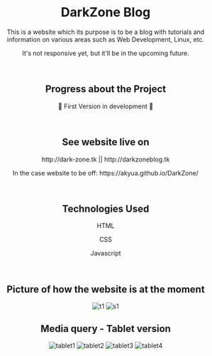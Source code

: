 <h1 align="center">DarkZone Blog</h1>

<p align="center"> This is a website which its purpose is to be a blog with tutorials and information on various areas such as Web Development, Linux, etc. </p>
<p align="center"> It's not responsive yet, but it'll be in the upcoming future. </p>

<br>

<h2 align="center"> Progress about the Project </h2>
<p align="center"> 🚧 First Version in development 🚧 </p>

<br>

<h2 align="center"> See website live on </h2>
<p align="center"> http://dark-zone.tk || http://darkzoneblog.tk </p>
<p align="center"> In the case website to be off:  https://akyua.github.io/DarkZone/ </p>

<br>

<h2 align="center"> Technologies Used </h2>

<p align="center"> HTML </p>
<p align="center"> CSS </p>
<p align="center"> Javascript </p>

<br>

<h2 align="center"> Picture of how the website is at the moment </h2>

<div align="center">

![t1](https://user-images.githubusercontent.com/75745796/206932048-eeecdff5-77fb-4707-bd75-524a2acf21bc.png)
![s1](https://user-images.githubusercontent.com/75745796/208770004-a521492c-91bf-4ea0-8c96-52ec18687441.png)

<h2> Media query - Tablet version </h2>

![tablet1](https://user-images.githubusercontent.com/75745796/208770690-8cf55460-a731-418d-9b02-f6a9f0fe86af.png)
![tablet2](https://user-images.githubusercontent.com/75745796/208770692-f437e101-50c6-4700-8412-24bd0739a445.png)
![tablet3](https://user-images.githubusercontent.com/75745796/208770700-4f8dfb43-6c61-4215-af58-b9fc6142b784.png)
![tablet4](https://user-images.githubusercontent.com/75745796/208770712-87c6e967-ca4e-453b-9666-32c92942a37c.png)


</div>
